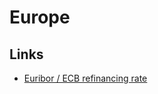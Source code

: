 # Europe

## Links

- [Euribor / ECB refinancing rate](https://euribor-rates.eu/en/ecb-refinancing-rate/)

<!--
Commonwealth of Nations
-->
